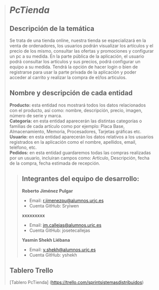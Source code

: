 > # ***PcTienda***
>
> ## Descripción de la temática
> Se trata de una tienda online, nuestra tienda se especializará en la venta de ordenadores, los usuarios podrán visualizar los artículos y el precio de los mismo, consultar las ofertas y promociones y configurar un pc a su medida. En la parte pública de la aplicación, el usuario podrá consultar los artículos y sus precios, podrá configurar un equipo a su medida. Tendrá la opción de hacer login o bien de registrarse para usar la parte privada de la aplicación y poder acceder al carrito y realizar la compra de el/los articulos.
>
>
>
> ## Nombre y descripción de cada entidad
> **Producto:** esta entidad nos mostrará todos los datos relacionados con el producto, así como: nombre, descripción, precio, imagen, número de serie y marca.<br/>
> **Categoría:** en esta entidad aparecerán las distintas categorías o familias de cada artículo como por ejemplo: Placa Base, Almacenamiento, Memoria, Procesadores, Tarjetas gráficas etc.<br/>
>**Usuario:** en esta entidad aparecerán los datos relativos a los usuarios registrados en la aplicación como el nombre, apellidos, email, teléfono, etc.<br/>
> **Pedidos:** en esta entidad guardaremos todas las compras realizadas por un usuario, incluiran campos como: Artículo, Descripción, fecha de la compra, fecha estimada de recepción.<br/>
> 
>> ## Integrantes del equipo de desarrollo:
>> **Roberto Jiménez Pulgar**<br/>
>>   * Email: r.jimenezpu@alumnos.urjc.es<br/>
>>   * Cuenta GitHub: Sryiwen <br/>
>>   
>> **xxxxxxxxx**<br/>
>>   * Email:	jm.callejas@alumnos.urjc.es<br/>
>>   * Cuenta GitHub: josetecallejas <br/>
>>   
>> **Yasmin Shekh Liébana**<br/>
>>  * Email: y.shekh@alumnos.urjc.es <br/>
>>  * Cuenta GitHub: yshekh <br/>
>>
> ## Tablero Trello
>  [Tablero PcTienda] (https://trello.com/sprintsistemasdistribuidos)
>
